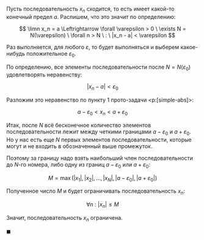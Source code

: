 Пусть последовательность $x_n$ сходится, то есть имеет какой-то конечный предел $a$. Распишем, что это значит по определению:

$$ \limn x_n = a \Leftrightarrow \forall \varepsilon > 0 \ \exists N = N(\varepsilon) \ \forall n > N \ : \ |x_n - a| < \varepsilon $$

Раз выполняется, для любого $\varepsilon$, то будет выполняться и выберем какое-нибудь положительное $\varepsilon_0$.

По определению, все элементы последовательности после $N = N(\varepsilon_0)$ удовлетворять неравенству:

$$ |x_n - a| < \varepsilon_0 $$

Разложим это неравенство по пункту 1 прото-задачи <p:[simple-abs]>:

$$ a - \varepsilon_0 < x_n < a + \varepsilon_0 $$

Итак, после $N$ всё бесконечное количество элементов последовательности лежит между четкими границами $a - \varepsilon_0$ и $a + \varepsilon_0$.
Но у нас есть еще $N$ первых элементов последовательности, которые могут и не входить в обозначенный выше промежуток.

Поэтому за границу надо взять наибольший член последовательности до $N$-го номера, либо одну из границ  $a - \varepsilon_0$ или $a + \varepsilon_0$:

$$ M = \max\left( |x_1|, |x_2|, \ldots, |x_N|, |a-\varepsilon_0|, |a+\varepsilon_0| \right) $$

Полученное число $M$ и будет ограничивать последовательность $x_n$:

$$ \forall n \ : \ |x_n| \leq M $$

Значит, последовательность $x_n$ ограничена.

$\blacksquare$